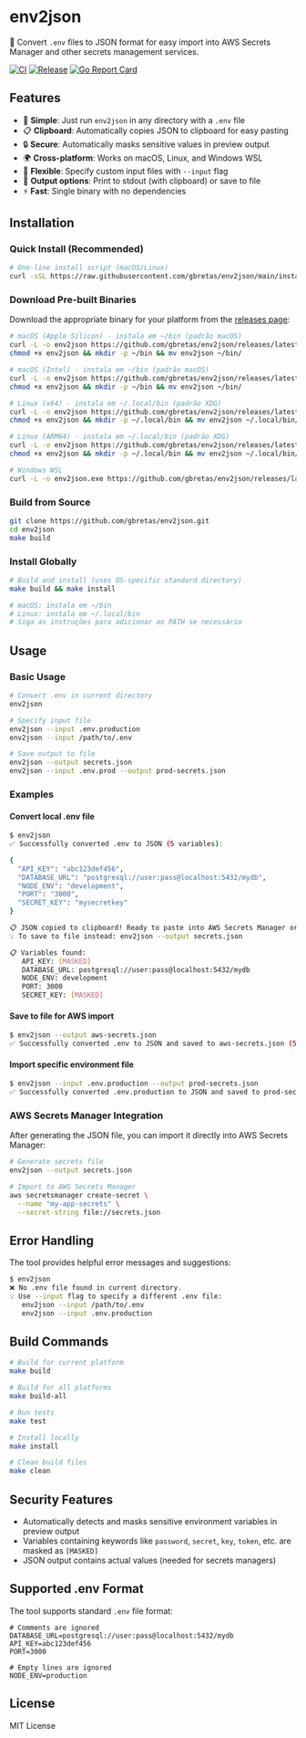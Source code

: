 # env2json

🔄 Convert `.env` files to JSON format for easy import into AWS Secrets Manager and other secrets management services.

[![CI](https://github.com/gbretas/env2json/workflows/CI/badge.svg)](https://github.com/gbretas/env2json/actions)
[![Release](https://github.com/gbretas/env2json/workflows/Release/badge.svg)](https://github.com/gbretas/env2json/releases)
[![Go Report Card](https://goreportcard.com/badge/github.com/gbretas/env2json)](https://goreportcard.com/report/github.com/gbretas/env2json)

## Features

- 🎯 **Simple**: Just run `env2json` in any directory with a `.env` file
 - 📋 **Clipboard**: Automatically copies JSON to clipboard for easy pasting
- 🔒 **Secure**: Automatically masks sensitive values in preview output
- 🌍 **Cross-platform**: Works on macOS, Linux, and Windows WSL
- 📁 **Flexible**: Specify custom input files with `--input` flag
- 💾 **Output options**: Print to stdout (with clipboard) or save to file
- ⚡ **Fast**: Single binary with no dependencies

## Installation

### Quick Install (Recommended)

```bash
# One-line install script (macOS/Linux)
curl -sSL https://raw.githubusercontent.com/gbretas/env2json/main/install.sh | bash
```

### Download Pre-built Binaries

Download the appropriate binary for your platform from the [releases page](https://github.com/gbretas/env2json/releases):

```bash
# macOS (Apple Silicon) - instala em ~/bin (padrão macOS)
curl -L -o env2json https://github.com/gbretas/env2json/releases/latest/download/env2json-darwin-arm64
chmod +x env2json && mkdir -p ~/bin && mv env2json ~/bin/

# macOS (Intel) - instala em ~/bin (padrão macOS)
curl -L -o env2json https://github.com/gbretas/env2json/releases/latest/download/env2json-darwin-amd64
chmod +x env2json && mkdir -p ~/bin && mv env2json ~/bin/

# Linux (x64) - instala em ~/.local/bin (padrão XDG)
curl -L -o env2json https://github.com/gbretas/env2json/releases/latest/download/env2json-linux-amd64
chmod +x env2json && mkdir -p ~/.local/bin && mv env2json ~/.local/bin/

# Linux (ARM64) - instala em ~/.local/bin (padrão XDG)
curl -L -o env2json https://github.com/gbretas/env2json/releases/latest/download/env2json-linux-arm64
chmod +x env2json && mkdir -p ~/.local/bin && mv env2json ~/.local/bin/

# Windows WSL
curl -L -o env2json.exe https://github.com/gbretas/env2json/releases/latest/download/env2json-windows-amd64.exe
```

### Build from Source

```bash
git clone https://github.com/gbretas/env2json.git
cd env2json
make build
```

### Install Globally

```bash
# Build and install (uses OS-specific standard directory)
make build && make install

# macOS: instala em ~/bin
# Linux: instala em ~/.local/bin
# Siga as instruções para adicionar ao PATH se necessário
```

## Usage

### Basic Usage

```bash
# Convert .env in current directory
env2json

# Specify input file
env2json --input .env.production
env2json --input /path/to/.env

# Save output to file
env2json --output secrets.json
env2json --input .env.prod --output prod-secrets.json
```

### Examples

#### Convert local .env file
```bash
$ env2json
✅ Successfully converted .env to JSON (5 variables):

{
  "API_KEY": "abc123def456",
  "DATABASE_URL": "postgresql://user:pass@localhost:5432/mydb",
  "NODE_ENV": "development",
  "PORT": "3000",
  "SECRET_KEY": "mysecretkey"
}

📋 JSON copied to clipboard! Ready to paste into AWS Secrets Manager or other services.
💡 To save to file instead: env2json --output secrets.json

📋 Variables found:
   API_KEY: [MASKED]
   DATABASE_URL: postgresql://user:pass@localhost:5432/mydb
   NODE_ENV: development
   PORT: 3000
   SECRET_KEY: [MASKED]
```

#### Save to file for AWS import
```bash
$ env2json --output aws-secrets.json
✅ Successfully converted .env to JSON and saved to aws-secrets.json (5 variables)
```

#### Import specific environment file
```bash
$ env2json --input .env.production --output prod-secrets.json
✅ Successfully converted .env.production to JSON and saved to prod-secrets.json (8 variables)
```

### AWS Secrets Manager Integration

After generating the JSON file, you can import it directly into AWS Secrets Manager:

```bash
# Generate secrets file
env2json --output secrets.json

# Import to AWS Secrets Manager
aws secretsmanager create-secret \
  --name "my-app-secrets" \
  --secret-string file://secrets.json
```

## Error Handling

The tool provides helpful error messages and suggestions:

```bash
$ env2json
❌ No .env file found in current directory.
💡 Use --input flag to specify a different .env file:
   env2json --input /path/to/.env
   env2json --input .env.production
```

## Build Commands

```bash
# Build for current platform
make build

# Build for all platforms
make build-all

# Run tests
make test

# Install locally
make install

# Clean build files
make clean
```

## Security Features

- Automatically detects and masks sensitive environment variables in preview output
- Variables containing keywords like `password`, `secret`, `key`, `token`, etc. are masked as `[MASKED]`
- JSON output contains actual values (needed for secrets managers)

## Supported .env Format

The tool supports standard `.env` file format:

```env
# Comments are ignored
DATABASE_URL=postgresql://user:pass@localhost:5432/mydb
API_KEY=abc123def456
PORT=3000

# Empty lines are ignored
NODE_ENV=production
```

## License

MIT License
